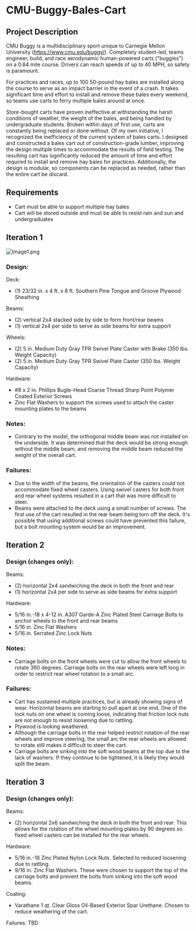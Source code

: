 # CMU-Buggy-Bales-Cart

## Project Description

CMU Buggy is a multidisciplinary sport unique to Carnegie Mellon University (https://www.cmu.edu/buggy/). Completely student-led, teams engineer, build, and race aerodynamic human-powered carts ("buggies") on a 0.84 mile course. Drivers can reach speeds of up to 40 MPH, so safety is paramount.

For practices and races, up to 100 50-pound hay bales are installed along the course to serve as an impact barrier in the event of a crash. It takes significant time and effort to install and remove these bales every weekend, so teams use carts to ferry multiple bales around at once.

Store-bought carts have proven ineffective at withstanding the harsh conditions of weather, the weight of the bales, and being handled by undergraduate students. Broken within days of first use, carts are constantly being replaced or done without. Of my own initiative, I recognized the inefficiency of the current system of bales carts. I designed and constructed a bales cart out of construction-grade lumber, improving the design multiple times to accommodate the results of field testing. The resulting cart has significantly reduced the amount of time and effort required to install and remove hay bales for practices. Additionally, the design is modular, so components can be replaced as needed, rather than the entire cart be discard.

## Requirements
- Cart must be able to support multiple hay bales
- Cart will be stored outside and must be able to resist rain and sun and undergraduates

## Iteration 1
![Image1.png](imgs/model/Bales_Cart_Iteration1_002.png)
### Design:
Deck:
- (1) 23/32 in. x 4 ft. x 8 ft. Southern Pine Tongue and Groove Plywood Sheathing

Beams:
- (2) vertical 2x4 stacked side by side to form front/rear beams
- (1) vertical 2x4 per side to serve as side beams for extra support

Wheels:
- (2) 5 in. Medium Duty Gray TPR Swivel Plate Caster with Brake (350 lbs. Weight Capacity)
- (2) 5 in. Medium Duty Gray TPR Swivel Plate Caster (350 lbs. Weight Capacity)

Hardware:
- #8 x 2 in. Phillips Bugle-Head Coarse Thread Sharp Point Polymer Coated Exterior Screws
- Zinc Flat Washers to support the screws used to attach the caster mounting plates to the beams

### Notes:
- Contrary to the model, the orthogonal middle beam was not installed on the underside. It was determined that the deck would be strong enough without the middle beam, and removing the middle beam reduced the weight of the overall cart.

### Failures:
- Due to the width of the beams, the orientation of the casters could not accommodate fixed wheel casters. Using swivel casters for both front and rear wheel systems resulted in a cart that was more difficult to steer.
- Beams were attached to the deck using a small number of screws. The first use of the cart resulted in the rear beam being torn off the deck. It's possible that using additional screws could have prevented this failure, but a bolt mounting system would be an improvement.


## Iteration 2
### Design (changes only):
Beams:
- (2) horizontal 2x4 sandwiching the deck in both the front and rear
- (1) horizontal 2x4 per side to serve as side beams for extra support

Hardware:
- 5/16 in.-18 x 4-12 in. A307 Garde-A Zinc Plated Steel Carriage Bolts to anchor wheels to the front and rear beams
- 5/16 in. Zinc Flat Washers
- 5/16 in. Serrated Zinc Lock Nuts

### Notes:
- Carriage bolts on the front wheels were cut to allow the front wheels to rotate 360 degrees. Carriage bolts on the rear wheels were left long in order to restrict rear wheel rotation to a small arc.

### Failures:
- Cart has sustained multiple practices, but is already showing signs of wear. Horizontal beams are starting to pull apart at one end. One of the lock nuts on one wheel is coming loose, indicating that friction lock nuts are not enough to resist loosening due to rattling.
- Plywood is looking weathered.
- Although the carriage bolts in the rear helped restrict rotation of the rear wheels and improve steering, the small arc the rear wheels are allowed to rotate still makes it difficult to steer the cart.
- Carriage bolts are sinking into the soft wood beams at the top due to the lack of washers. If they continue to be tightened, it is likely they would split the beam.


## Iteration 3
### Design (changes only):
Beams:
- (2) horizontal 2x6 sandwiching the deck in both the front and rear. This allows for the rotation of the wheel mounting plates by 90 degrees so fixed wheel casters can be installed for the rear wheels.

Hardware:
- 5/16 in.-18 Zinc Plated Nylon Lock Nuts. Selected to reduced loosening due to rattling.
- 9/16 in. Zinc Flat Washers. These were chosen to support the top of the carriage bolts and prevent the bolts from sinking into the soft wood beams.

Coating:
- Varathane 1 qt. Clear Gloss Oil-Based Exterior Spar Urethane. Chosen to reduce weathering of the cart.


Failures: TBD